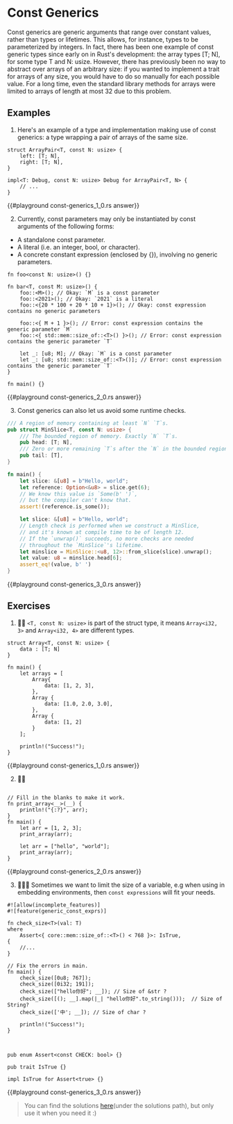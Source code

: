 # Const Generics

Const generics are generic arguments that range over constant values, rather than types or lifetimes. This allows, for instance, types to be parameterized by integers. In fact, there has been one example of const generic types since early on in Rust's development: the array types [T; N], for some type T and N: usize. However, there has previously been no way to abstract over arrays of an arbitrary size: if you wanted to implement a trait for arrays of any size, you would have to do so manually for each possible value. For a long time, even the standard library methods for arrays were limited to arrays of length at most 32 due to this problem.

## Examples

1. Here's an example of a type and implementation making use of const generics: a type wrapping a pair of arrays of the same size.

```rust,editable
struct ArrayPair<T, const N: usize> {
    left: [T; N],
    right: [T; N],
}

impl<T: Debug, const N: usize> Debug for ArrayPair<T, N> {
    // ...
}
```

{{#playground const-generics_1_0.rs answer}}

2. Currently, const parameters may only be instantiated by const arguments of the following forms:

- A standalone const parameter.
- A literal (i.e. an integer, bool, or character).
- A concrete constant expression (enclosed by {}), involving no generic parameters.

```rust,editable
fn foo<const N: usize>() {}

fn bar<T, const M: usize>() {
    foo::<M>(); // Okay: `M` is a const parameter
    foo::<2021>(); // Okay: `2021` is a literal
    foo::<{20 * 100 + 20 * 10 + 1}>(); // Okay: const expression contains no generic parameters

    foo::<{ M + 1 }>(); // Error: const expression contains the generic parameter `M`
    foo::<{ std::mem::size_of::<T>() }>(); // Error: const expression contains the generic parameter `T`

    let _: [u8; M]; // Okay: `M` is a const parameter
    let _: [u8; std::mem::size_of::<T>()]; // Error: const expression contains the generic parameter `T`
}

fn main() {}
```

{{#playground const-generics_2_0.rs answer}}

3. Const generics can also let us avoid some runtime checks.

```rust
/// A region of memory containing at least `N` `T`s.
pub struct MinSlice<T, const N: usize> {
    /// The bounded region of memory. Exactly `N` `T`s.
    pub head: [T; N],
    /// Zero or more remaining `T`s after the `N` in the bounded region.
    pub tail: [T],
}

fn main() {
    let slice: &[u8] = b"Hello, world";
    let reference: Option<&u8> = slice.get(6);
    // We know this value is `Some(b' ')`,
    // but the compiler can't know that.
    assert!(reference.is_some());

    let slice: &[u8] = b"Hello, world";
    // Length check is performed when we construct a MinSlice,
    // and it's known at compile time to be of length 12.
    // If the `unwrap()` succeeds, no more checks are needed
    // throughout the `MinSlice`'s lifetime.
    let minslice = MinSlice::<u8, 12>::from_slice(slice).unwrap();
    let value: u8 = minslice.head[6];
    assert_eq!(value, b' ')
}
```

{{#playground const-generics_3_0.rs answer}}

## Exercises

1. 🌟🌟 `<T, const N: usize>` is part of the struct type, it means `Array<i32, 3>` and `Array<i32, 4>` are different types.

```rust,editable
struct Array<T, const N: usize> {
    data : [T; N]
}

fn main() {
    let arrays = [
        Array{
            data: [1, 2, 3],
        },
        Array {
            data: [1.0, 2.0, 3.0],
        },
        Array {
            data: [1, 2]
        }
    ];

    println!("Success!");
}
```

{{#playground const-generics_1_0.rs answer}}

2. 🌟🌟

```rust,editable

// Fill in the blanks to make it work.
fn print_array<__>(__) {
    println!("{:?}", arr);
}
fn main() {
    let arr = [1, 2, 3];
    print_array(arr);

    let arr = ["hello", "world"];
    print_array(arr);
}
```

{{#playground const-generics_2_0.rs answer}}

3. 🌟🌟🌟 Sometimes we want to limit the size of a variable, e.g when using in embedding environments, then `const expressions` will fit your needs.

```rust,editable
#![allow(incomplete_features)]
#![feature(generic_const_exprs)]

fn check_size<T>(val: T)
where
    Assert<{ core::mem::size_of::<T>() < 768 }>: IsTrue,
{
    //...
}

// Fix the errors in main.
fn main() {
    check_size([0u8; 767]);
    check_size([0i32; 191]);
    check_size(["hello你好"; __]); // Size of &str ?
    check_size([(); __].map(|_| "hello你好".to_string()));  // Size of String?
    check_size(['中'; __]); // Size of char ?

    println!("Success!");
}



pub enum Assert<const CHECK: bool> {}

pub trait IsTrue {}

impl IsTrue for Assert<true> {}
```

{{#playground const-generics_3_0.rs answer}}

> You can find the solutions [here](https://github.com/sunface/rust-by-practice)(under the solutions path), but only use it when you need it :)
